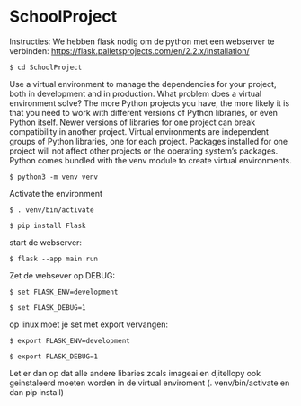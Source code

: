 # SchoolProject

Instructies:
We hebben flask nodig om de python met een webserver te verbinden:
https://flask.palletsprojects.com/en/2.2.x/installation/

```$ cd SchoolProject```

Use a virtual environment to manage the dependencies for your project, both in
development and in production.
What problem does a virtual environment solve? The more Python projects you
have, the more likely it is that you need to work with different versions of
Python libraries, or even Python itself. Newer versions of libraries for one
project can break compatibility in another project.
Virtual environments are independent groups of Python libraries, one for each
project. Packages installed for one project will not affect other projects or
the operating system’s packages.
Python comes bundled with the venv module to create virtual
environments.


```$ python3 -m venv venv```

Activate the environment

```$ . venv/bin/activate```

```$ pip install Flask```

start de webserver:

```$ flask --app main run```

Zet de websever op DEBUG:

```$ set FLASK_ENV=development ```

```$ set FLASK_DEBUG=1```

op linux moet je set met export vervangen:

```$ export FLASK_ENV=development ```


```$ export FLASK_DEBUG=1```


Let er dan op dat alle andere libaries zoals imageai en djitellopy ook geinstaleerd moeten worden in de virtual enviroment (. venv/bin/activate en dan pip install)
